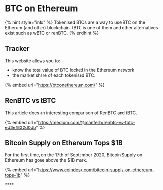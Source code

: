 # BTC on Ethereum

{% hint style="info" %}
Tokenised BTCs are a way to use BTC on the Etherum \(and other\) blockchain. tBTC is one of them and other alternatives exist such as wBTC or renBTC.
{% endhint %}

## Tracker

This website allows you to:

* know the total value of BTC locked in the Ethereum network
* the market share of each tokenised BTC.

{% embed url="https://btconethereum.com/" %}

## **RenBTC vs tBTC**

This article does an interesting comparison of RenBTC and tBTC.

{% embed url="https://medium.com/@manferb/renbtc-vs-tbtc-ed3ef832d0db" %}

## Bitcoin Supply on Ethereum Tops $1B

For the first time, on the 17th of September 2020, Bitcoin Supply on Ethereum has gone above the $1B mark.

{% embed url="https://www.coindesk.com/bitcoin-supply-on-ethereum-tops-1b" %}

\*\*\*\*

